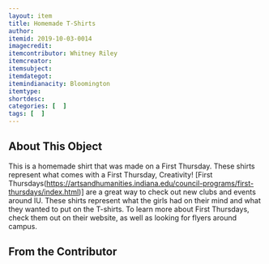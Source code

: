 ```yaml
---
layout: item
title: Homemade T-Shirts
author: 
itemid: 2019-10-03-0014
imagecredit: 
itemcontributor: Whitney Riley
itemcreator: 
itemsubject: 
itemdategot: 
itemindianacity: Bloomington
itemtype: 
shortdesc: 
categories: [  ]
tags: [  ]
---
```

## About This Object

This is a homemade shirt that was made on a First Thursday.  These shirts represent what comes with a First Thursday, Creativity!  [First Thursdays(https://artsandhumanities.indiana.edu/council-programs/first-thursdays/index.html)] are a great way to check out new clubs and events around IU.  These shirts represent what the girls had on their mind and what they wanted to put on the T-shirts.  To learn more about First Thursdays, check them out on their website, as well as looking for flyers around campus.


## From the Contributor
